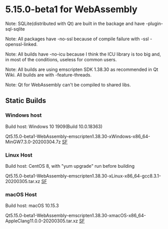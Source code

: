 # 5.15.0-beta1 for WebAssembly

Note: SQLite(distributed with Qt) are built in the backage and have -plugin-sql-sqlite

Note: All packages have -no-ssl because of compile failure with -ssl -openssl-linked.

Note: All builds have -no-icu because I think the ICU library is too big and, in most of the conditions, useless for common users.

Note: All builds are using emscripten SDK 1.38.30 as recommended in Qt Wiki. All builds are with -feature-threads.

Note: Qt for WebAssembly can't be compiled to shared libs.

## Static Builds

### Windows host

Build host: Windows 10 1909(Build 10.0.18363)

Qt5.15.0-beta1-WebAssembly-emscripten1.38.30-xWindows-x86_64-MinGW7.3.0-20200304.7z [SF](https://sourceforge.net/projects/fsu0413-qtbuilds/files/Qt5.15/WebAssembly/Windows-x86_64-hosted/Qt5.15.0-beta1-WebAssembly-emscripten1.38.30-xWindows-x86_64-MinGW7.3.0-20200304.7z)

### Linux Host

Build host: CentOS 8, with "yum upgrade" run before building

Qt5.15.0-beta1-WebAssembly-emscripten1.38.30-xLinux-x86_64-gcc8.3.1-20200305.tar.xz [SF](https://sourceforge.net/projects/fsu0413-qtbuilds/files/Qt5.15/WebAssembly/Linux-x86_64-hosted/Qt5.15.0-beta1-WebAssembly-emscripten1.38.30-xLinux-x86_64-gcc8.3.1-20200305.tar.xz)

### macOS Host

Build host: macOS 10.15.3

Qt5.15.0-beta1-WebAssembly-emscripten1.38.30-xmacOS-x86_64-AppleClang11.0.0-20200305.tar.xz [SF](https://sourceforge.net/projects/fsu0413-qtbuilds/files/Qt5.15/WebAssembly/macOS-x86_64-hosted/Qt5.15.0-beta1-WebAssembly-emscripten1.38.30-xmacOS-x86_64-AppleClang11.0.0-20200305.tar.xz)
